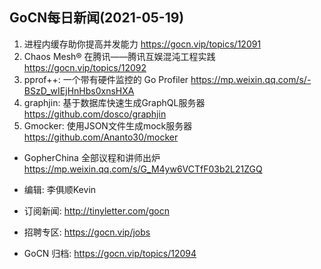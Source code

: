 ## GoCN每日新闻(2021-05-19)

1. 进程内缓存助你提高并发能力 https://gocn.vip/topics/12091
2. Chaos Mesh® 在腾讯——腾讯互娱混沌工程实践 https://gocn.vip/topics/12092
3. pprof++: 一个带有硬件监控的 Go Profiler https://mp.weixin.qq.com/s/-BSzD_wIEjHnHbs0xnsHXA
4. graphjin: 基于数据库快速生成GraphQL服务器 https://github.com/dosco/graphjin
5. Gmocker: 使用JSON文件生成mock服务器 https://github.com/Ananto30/mocker

* GopherChina 全部议程和讲师出炉 https://mp.weixin.qq.com/s/G_M4yw6VCTfF03b2L21ZGQ

* 编辑: 李俱顺Kevin
* 订阅新闻: http://tinyletter.com/gocn
* 招聘专区: https://gocn.vip/jobs
* GoCN 归档: https://gocn.vip/topics/12094
